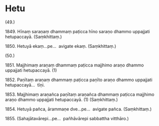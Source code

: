 # Hetu

(49.)

1849\. Hīnaṃ saraṇaṃ dhammaṃ paṭicca hīno saraṇo dhammo uppajjati hetupaccayā. (Saṃkhittaṃ.)

1850\. Hetuyā ekaṃ…pe…  avigate ekaṃ. (Saṃkhittaṃ.)

(50.)

1851\. Majjhimaṃ araṇaṃ dhammaṃ paṭicca majjhimo araṇo dhammo uppajjati hetupaccayā. (1)

1852\. Paṇītaṃ araṇaṃ dhammaṃ paṭicca paṇīto araṇo dhammo uppajjati hetupaccayā…  tīṇi.

1853\. Majjhimaṃ araṇañca paṇītaṃ araṇañca dhammaṃ paṭicca majjhimo araṇo dhammo uppajjati hetupaccayā. (1) (Saṃkhittaṃ.)

1854\. Hetuyā pañca, ārammaṇe dve…pe…  avigate pañca. (Saṃkhittaṃ.)

1855\. (Sahajātavārepi…pe…  pañhāvārepi sabbattha vitthāro.)
